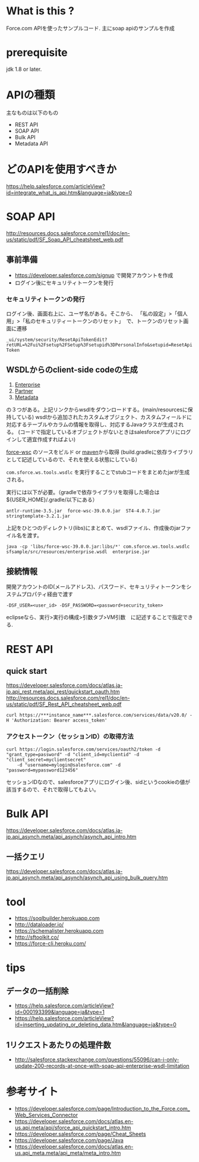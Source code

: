 # What is this ?

 Force.com APIを使ったサンプルコード. 
 主にsoap apiのサンプルを作成

# prerequisite

jdk 1.8 or later. 
 
# APIの種類

主なものは以下のもの

* REST API
* SOAP API
* Bulk API
* Metadata API
 
 
# どのAPIを使用すべきか

https://help.salesforce.com/articleView?id=integrate_what_is_api.htm&language=ja&type=0 

# SOAP API

http://resources.docs.salesforce.com/rel1/doc/en-us/static/pdf/SF_Soap_API_cheatsheet_web.pdf

## 事前準備

* https://developer.salesforce.com/signup で開発アカウントを作成
* ログイン後にセキュリティトークンを発行

### セキュリティトークンの発行

ログイン後、画面右上に、ユーザ名がある。そこから、 「私の設定」>「個人用」>「私のセキュリティートークンのリセット」　で、トークンのリセット画面に遷移

`_ui/system/security/ResetApiTokenEdit?retURL=%2Fui%2Fsetup%2FSetup%3Fsetupid%3DPersonalInfo&setupid=ResetApiToken`

## WSDLからのclient-side codeの生成

1. [Enterprise](https://ap4.salesforce.com/soap/wsdl.jsp?type=*)
2. [Partner](https://ap4.salesforce.com/soap/wsdl.jsp)
3. [Metadata](https://ap4.salesforce.com/services/wsdl/metadata)

の３つがある。上記リンクからwsdlをダウンロードする。(main/resourcesに保持している)
wsdlから追加されたカスタムオブジェクト、カスタムフィールドに対応するテーブルやカラムの情報を取得し、対応するJavaクラスが生成される。
(コードで指定しているオブジェクトがないときはsalesforceアプリにログインして適宜作成すればよい)

[force-wsc](https://github.com/forcedotcom/wsc) のソースをビルド or [maven](https://mvnrepository.com/artifact/com.force.api/force-wsc)から取得
(build.gradleに依存ライブラリとして記述しているので、それを使える状態にしている)

`com.sforce.ws.tools.wsdlc` を実行することでstubコードをまとめたjarが生成される。

実行には以下が必要。（gradleで依存ライブラリを取得した場合は ${USER_HOME}/.gradle/以下にある）
```
antlr-runtime-3.5.jar  force-wsc-39.0.0.jar  ST4-4.0.7.jar  stringtemplate-3.2.1.jar
```

上記をひとつのディレクトリ(libs)にまとめて、wsdlファイル、作成後のjarファイル名を渡す。

`java -cp 'libs/force-wsc-39.0.0.jar:libs/*' com.sforce.ws.tools.wsdlc sfsample/src/resources/enterprise.wsdl  enterprise.jar`


## 接続情報

開発アカウントのID(メールアドレス)、パスワード、セキュリティトークンをシステムプロパティ経由で渡す

`-DSF_USER=<user_id> -DSF_PASSWORD=<password+security_token> `

eclipseなら、実行>実行の構成>引数タブ>VM引数　に記述することで指定できる.


# REST API

## quick start

https://developer.salesforce.com/docs/atlas.ja-jp.api_rest.meta/api_rest/quickstart_oauth.htm
http://resources.docs.salesforce.com/rel1/doc/en-us/static/pdf/SF_Rest_API_cheatsheet_web.pdf

```
curl https://***instance_name***.salesforce.com/services/data/v20.0/ -H 'Authorization: Bearer access_token'
```

### アクセストークン（セッションID）の取得方法

```
curl https://login.salesforce.com/services/oauth2/token -d "grant_type=password" -d "client_id=myclientid" -d "client_secret=myclientsecret" 
    -d "username=mylogin@salesforce.com" -d "password=mypassword123456"
```

セッションIDなので、salesforceアプリにログイン後、sidというcookieの値が該当するので、それで取得してもよい。

# Bulk API

https://developer.salesforce.com/docs/atlas.ja-jp.api_asynch.meta/api_asynch/asynch_api_intro.htm

## 一括クエリ

https://developer.salesforce.com/docs/atlas.ja-jp.api_asynch.meta/api_asynch/asynch_api_using_bulk_query.htm

# tool

* https://soqlbuilder.herokuapp.com
* http://dataloader.io/
* https://schemalister.herokuapp.com
* http://sftoolkit.co/
* https://force-cli.heroku.com/

# tips

## データの一括削除

* https://help.salesforce.com/articleView?id=000193399&language=ja&type=1
* https://help.salesforce.com/articleView?id=inserting_updating_or_deleting_data.htm&language=ja&type=0

## 1リクエストあたりの処理件数　

* http://salesforce.stackexchange.com/questions/55096/can-i-only-update-200-records-at-once-with-soap-api-enterprise-wsdl-limitation

# 参考サイト

* https://developer.salesforce.com/page/Introduction_to_the_Force.com_Web_Services_Connector
* https://developer.salesforce.com/docs/atlas.en-us.api.meta/api/sforce_api_quickstart_intro.htm
* https://developer.salesforce.com/page/Cheat_Sheets
* https://developer.salesforce.com/page/Java
* https://developer.salesforce.com/docs/atlas.en-us.api_meta.meta/api_meta/meta_intro.htm
